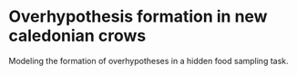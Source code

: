 # Overhypothesis formation in new caledonian crows
Modeling the formation of overhypotheses in a hidden food sampling task.
